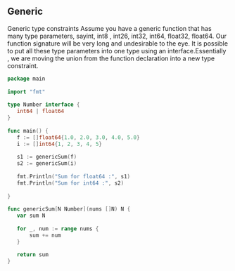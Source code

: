 ## Generic
Generic type constraints
Assume you have a generic function that has many type parameters, sayint, int8 , int26, int32, int64, float32, float64. Our function signature will be very long and undesirable to the eye. It is possible to put all these type parameters into one type using an interface.Essentially , we are moving the union from the function declaration into a new type constraint.

```go
package main
 
import "fmt"
 
type Number interface {
   int64 | float64
}
 
func main() {
   f := []float64{1.0, 2.0, 3.0, 4.0, 5.0}
   i := []int64{1, 2, 3, 4, 5}
 
   s1 := genericSum(f)
   s2 := genericSum(i)
 
   fmt.Println("Sum for float64 :", s1)
   fmt.Println("Sum for int64 :", s2)
 
}
 
func genericSum[N Number](nums []N) N {
   var sum N
 
   for _, num := range nums {
       sum += num
   }
 
   return sum
}
```


